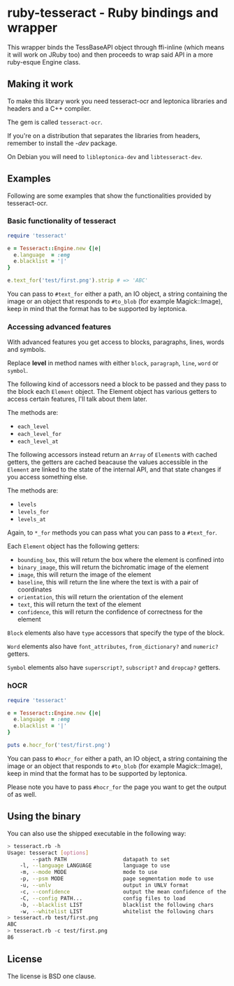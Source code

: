 ruby-tesseract - Ruby bindings and wrapper
==========================================
This wrapper binds the TessBaseAPI object through ffi-inline (which means it
will work on JRuby too) and then proceeds to wrap said API in a more ruby-esque
Engine class.

Making it work
--------------
To make this library work you need tesseract-ocr and leptonica libraries and
headers and a C++ compiler.

The gem is called `tesseract-ocr`.

If you're on a distribution that separates the libraries from headers, remember
to install the *-dev* package.

On Debian you will need to `libleptonica-dev` and `libtesseract-dev`.

Examples
--------
Following are some examples that show the functionalities provided by
tesseract-ocr.

### Basic functionality of tesseract

```ruby
require 'tesseract'

e = Tesseract::Engine.new {|e|
  e.language  = :eng
  e.blacklist = '|'
}

e.text_for('test/first.png').strip # => 'ABC'
```

You can pass to `#text_for` either a path, an IO object, a string containing
the image or an object that responds to `#to_blob` (for example
Magick::Image), keep in mind that the format has to be supported by leptonica.

### Accessing advanced features

With advanced features you get access to blocks, paragraphs, lines, words and
symbols.

Replace **level** in method names with either `block`, `paragraph`, `line`,
`word` or `symbol`.

The following kind of accessors need a block to be passed and they pass to the
block each `Element` object. The Element object has various getters to access
certain features, I'll talk about them later.

The methods are:

* `each_level`
* `each_level_for`
* `each_level_at`

The following accessors instead return an `Array` of `Element`s with cached
getters, the getters are cached beacause the values accessible in the `Element`
are linked to the state of the internal API, and that state changes if you
access something else.

The methods are:

*	`levels`
*	`levels_for`
*	`levels_at`

Again, to `*_for` methods you can pass what you can pass to a `#text_for`.

Each `Element` object has the following getters:

* `bounding_box`, this will return the box where the element is confined into
* `binary_image`, this will return the bichromatic image of the element
* `image`, this will return the image of the element
* `baseline`, this will return the line where the text is with a pair of
  coordinates
* `orientation`, this will return the orientation of the element
* `text`, this will return the text of the element
* `confidence`, this will return the confidence of correctness for the element

`Block` elements also have `type` accessors that specify the type of the block.

`Word` elements also have `font_attributes`, `from_dictionary?` and `numeric?`
getters.

`Symbol` elements also have `superscript?`, `subscript?` and `dropcap?`
getters.

### hOCR

```ruby
require 'tesseract'

e = Tesseract::Engine.new {|e|
  e.language  = :eng
  e.blacklist = '|'
}

puts e.hocr_for('test/first.png')
```

You can pass to `#hocr_for` either a path, an IO object, a string containing
the image or an object that responds to `#to_blob` (for example
Magick::Image), keep in mind that the format has to be supported by leptonica.

Please note you have to pass `#hocr_for` the page you want to get the output of
as well.

Using the binary
----------------
You can also use the shipped executable in the following way:

```bash
> tesseract.rb -h
Usage: tesseract [options]
        --path PATH                  datapath to set
    -l, --language LANGUAGE          language to use
    -m, --mode MODE                  mode to use
    -p, --psm MODE                   page segmentation mode to use
    -u, --unlv                       output in UNLV format
    -c, --confidence                 output the mean confidence of the recognition
    -C, --config PATH...             config files to load
    -b, --blacklist LIST             blacklist the following chars
    -w, --whitelist LIST             whitelist the following chars
> tesseract.rb test/first.png 
ABC
> tesseract.rb -c test/first.png 
86
```

License
-------
The license is BSD one clause.
